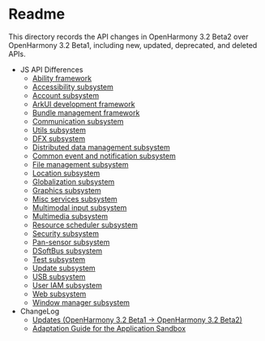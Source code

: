 # Readme

This directory records the API changes in OpenHarmony 3.2 Beta2 over OpenHarmony 3.2 Beta1, including new, updated, deprecated, and deleted APIs. 

- JS API Differences
  - [Ability framework](js-apidiff-ability.md)
  - [Accessibility subsystem](js-apidiff-accessibility.md)
  - [Account subsystem](js-apidiff-account.md)
  - [ArkUI development framework](js-apidiff-arkui.md)
  - [Bundle management framework](js-apidiff-bundle.md)
  - [Communication subsystem](js-apidiff-communicate.md)
  - [Utils subsystem](js-apidiff-compiler-and-runtime.md)
  - [DFX subsystem](js-apidiff-dfx.md)
  - [Distributed data management subsystem](js-apidiff-distributed-data.md)
  - [Common event and notification subsystem](js-apidiff-event-and-notification.md)
  - [File management subsystem](js-apidiff-file-management.md)
  - [Location subsystem](js-apidiff-geolocation.md)
  - [Globalization subsystem](js-apidiff-global.md)
  - [Graphics subsystem](js-apidiff-graphic.md)
  - [Misc services subsystem](js-apidiff-misc.md)
  - [Multimodal input subsystem](js-apidiff-multi-modal-input.md)
  - [Multimedia subsystem](js-apidiff-multimedia.md)
  - [Resource scheduler subsystem](js-apidiff-resource-scheduler.md)
  - [Security subsystem](js-apidiff-security.md)
  - [Pan-sensor subsystem](js-apidiff-sensor.md)
  - [DSoftBus subsystem](js-apidiff-soft-bus.md)
  - [Test subsystem](js-apidiff-unitest.md)
  - [Update subsystem](js-apidiff-update.md)
  - [USB subsystem](js-apidiff-usb.md)
  - [User IAM subsystem](js-apidiff-user-authentication.md)
  - [Web subsystem](js-apidiff-web.md)
  - [Window manager subsystem](js-apidiff-window.md)
- ChangeLog
  - [Updates (OpenHarmony 3.2 Beta1 -> OpenHarmony 3.2 Beta2)](changelog-v3.2-beta2.md)
  - [Adaptation Guide for the Application Sandbox](application-sandbox-adaptation-guide.md)
